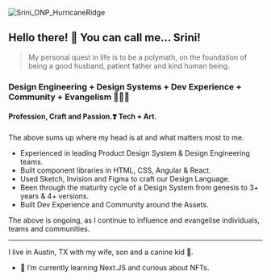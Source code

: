 ![Srini_ONP_HurricaneRidge](https://user-images.githubusercontent.com/473579/130889941-8c4bf452-efe8-4455-b4f7-02c06156fea3.jpeg)

## Hello there! 👋 You can call me... Srini!

> My personal quest in life is to be a polymath, on the foundation of being a good husband, patient father and kind human being.

### Design Engineering + Design Systems + Dev Experience + Community + Evangelism 🧑🏽‍💻
#### Profession, Craft and Passion.❣️ Tech + Art. 
The above sums up where my head is at and what matters most to me.

- Experienced in leading Product Design System & Design Engineering teams.
- Built component libraries in HTML, CSS, Angular & React.
- Used Sketch, Invision and Figma to craft our Design Language.
- Been through the maturity cycle of a Design System from genesis to 3+ years & 4+ versions.
- Built Dev Experience and Community around the Assets.

The above is ongoing, as I continue to influence and evangelise individuals, teams and communities.

---

I live in Austin, TX with my wife, son and a canine kid 🐾.

- 🌱 I’m currently learning Next.JS and curious about NFTs.
